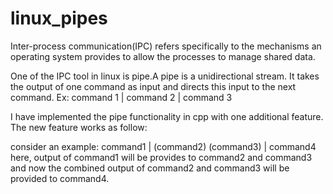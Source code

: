 # linux_pipes

Inter-process communication(IPC) refers specifically to the mechanisms 
an operating system provides to allow the processes to manage shared data.

One of the IPC tool in linux is pipe.A pipe is a unidirectional stream.
It takes the output of one command as input and directs this input to the
next command.
Ex: command 1 | command 2 | command 3

I have implemented the pipe functionality in cpp with one additional feature.
The new feature works as follow:

consider an example: command1 | (command2) (command3) | command4
here, output of command1 will be provides to command2 and command3 and now the
combined output of command2 and command3 will be provided to command4.
